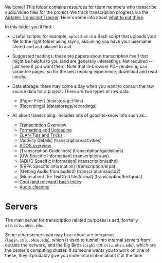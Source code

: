 Welcome! This folder contains resources for team members who transcribe audio/video files for the project. We track transcription progress via the [Airtable Transcript Tracker](https://airtable.com).  Here's some info about [what to put there](transcription/tracking).

In this folder you'll find:

* Useful scripts: for example, `upload.sh` is a Bash script that uploads your file to the right folder using rsync, assuming you have your username stored and asd aliased to asd.
* Suggested readings: these are papers about transcription itself that might be helpful to you (and are generally
interesting). Not required -- just here if you want them! Note that in-browser PDF rendering can scramble pages, so for the best reading experience, download and read locally.
* Data storage: there may come a day when you want to consult the raw source data for a project. There are two types of raw data:
  * [Paper Files] (datastorage/files)
  * [Recordings] (datastorage/recordings)
* All about transcribing: includes lots of good-to-know info such as...

  * [Transcription Overview](transcription)
  * [Formatting and Uploading](transcription/formatting-uploading)
  * [ELAN Tips and Tricks](transcription/elan)
  * [Activity Details] (transcription/activities)
  * [ADOS overview](transcription/ados)
  * [Transcription Guidelines] (transcription/guidelines)
  * [UW Specific Information] (transcription/uw)
  * [ADHD Specific Information] (transcription/adhd)
  * [ERPA Specific Information] (transcription/erpa)
  * [Getting Audio from audio2] (transcription/audio2)
  * [More about the TextGrid file format] (transcription/textgrids)
  * [Cool (and relevant) bash tricks](transcription/bash)
  * [Audio cleaning](transcription/cleaning)

# Servers

The main server for transcription related purposes is asd, formally `asd.cslu.ohsu.edu`.

Some other servers you may hear about are bergamot (`login.cslu.ohsu.edu`), which is used to tunnel into internal servers from outside the network, and the Big Birds (`bigbirdN.cslu.ohsu.edu`), which are the center's computing cluster.  If someone wants you to work on one of these, they'll probably give you more information about it at the time.

